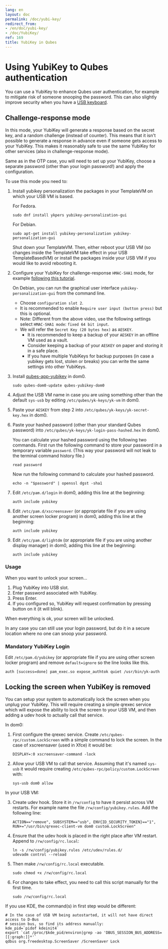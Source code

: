 ```yaml
---
lang: en
layout: doc
permalink: /doc/yubi-key/
redirect_from:
- /en/doc/yubi-key/
- /doc/YubiKey/
ref: 169
title: YubiKey in Qubes
---
```


# Using YubiKey to Qubes authentication

You can use a YubiKey to enhance Qubes user authentication, for example to mitigate risk of someone snooping the password.
This can also slightly improve security when you have a [USB keyboard](/doc/device-handling-security/#security-warning-on-usb-input-devices).

Challenge-response mode
----------------------

In this mode, your YubiKey will generate a response based on the secret key, and a random challenge (instead of counter).
This means that it isn't possible to generate a response in advance even if someone gets access to your YubiKey.
This makes it reasonably safe to use the same YubiKey for other services (also in challenge-response mode).

Same as in the OTP case, you will need to set up your YubiKey, choose a separate password (other than your login password!) and apply the configuration.

To use this mode you need to:

1. Install yubikey personalization the packages in your TemplateVM on which your USB VM is based.

   For Fedora.

    ```
    sudo dnf install ykpers yubikey-personalization-gui
    ```

   For Debian.

    ```
    sudo apt-get install yubikey-personalization yubikey-personalization-gui
    ```

   Shut down your TemplateVM.
   Then, either reboot your USB VM (so changes inside the TemplateVM take effect in your USB TemplateBasedVM) or install the packages inside your USB VM if you would like to avoid rebooting it.

2. Configure your YubiKey for challenge-response `HMAC-SHA1` mode, for example [following this tutorial](https://www.yubico.com/products/services-software/personalization-tools/challenge-response/).

   On Debian, you can run the graphical user interface `yubikey-personalization-gui` from the command line.

   - Choose `configuration slot 2`.
   - It is recommended to enable `Require user input (button press)` but this is optional.
   - Note: Different from the above video, use the following settings select
   `HMAC-SHA1 mode`: `fixed 64 bit input`.
   - We will refer the `Secret Key (20 bytes hex)` as `AESKEY`.
     - It is recommended to keep a backup of your `AESKEY` in an offline VM used as a vault.
     - Consider keeping a backup of your `AESKEY` on paper and storing it in a safe place.
     - If you have multiple YubiKeys for backup purposes (in case a yubikey gets lost, stolen or breaks) you can write the same settings into other YubiKeys.

3. Install [qubes-app-yubikey](https://github.com/QubesOS/qubes-app-yubikey) in dom0.

    ```
    sudo qubes-dom0-update qubes-yubikey-dom0
    ```

4. Adjust the USB VM name in case you are using something other than the default
   `sys-usb` by editing `/etc/qubes/yk-keys/yk-vm` in dom0.

5. Paste your `AESKEY` from step 2 into `/etc/qubes/yk-keys/yk-secret-key.hex` in dom0.

6. Paste your hashed password (other than your standard Qubes password)  into
`/etc/qubes/yk-keys/yk-login-pass-hashed.hex` in dom0.

    You can calculate your hashed password using the following two commands.
    First run the following command to store your password in a temporary variable `password`.
    (This way your password will not leak to the terminal command history file.)

    ```
    read password
    ```

    Now run the following command to calculate your hashed password.

    ```       
    echo -n "$password" | openssl dgst -sha1
    ```

7. Edit `/etc/pam.d/login` in dom0, adding this line at the beginning:

    ```
    auth include yubikey
    ```

8. Edit `/etc/pam.d/xscreensaver` (or appropriate file if you are using another screen locker program) in dom0, adding this line at the beginning:

    ```
    auth include yubikey
    ```

9. Edit `/etc/pam.d/lightdm` (or appropriate file if you are using another display manager) in dom0, adding this line at the beginning:

    ```
    auth include yubikey
    ```

### Usage

When you want to unlock your screen...

1) Plug YubiKey into USB slot.
2) Enter password associated with YubiKey.
3) Press Enter.
4) If you configured so, YubiKey will request confirmation by pressing button on it (it will blink).

When everything is ok, your screen will be unlocked.

In any case you can still use your login password, but do it in a secure location where no one can snoop your password.

### Mandatory YubiKey Login

Edit `/etc/pam.d/yubikey` (or appropriate file if you are using other screen locker program) and remove `default=ignore` so the line looks like this.

```
auth [success=done] pam_exec.so expose_authtok quiet /usr/bin/yk-auth
```

## Locking the screen when YubiKey is removed

You can setup your system to automatically lock the screen when you unplug your YubiKey.
This will require creating a simple qrexec service which will expose the ability to lock the screen to your USB VM, and then adding a udev hook to actually call that service.

In dom0:

1. First configure the qrexec service.
   Create `/etc/qubes-rpc/custom.LockScreen` with a simple command to lock the screen.
   In the case of xscreensaver (used in Xfce) it would be:

   ```
   DISPLAY=:0 xscreensaver-command -lock
   ```

2. Allow your USB VM to call that service.
   Assuming that it's named `sys-usb` it would require creating `/etc/qubes-rpc/policy/custom.LockScreen` with:

   ```
   sys-usb dom0 allow
   ```

In your USB VM:

3. Create udev hook.
   Store it in `/rw/config` to have it persist across VM restarts.
   For example name the file `/rw/config/yubikey.rules`.
   Add the following line:

   ```
   ACTION=="remove", SUBSYSTEM=="usb", ENV{ID_SECURITY_TOKEN}=="1", RUN+="/usr/bin/qrexec-client-vm dom0 custom.LockScreen"
   ```

4. Ensure that the udev hook is placed in the right place after VM restart.
   Append to `/rw/config/rc.local`:

   ```
   ln -s /rw/config/yubikey.rules /etc/udev/rules.d/
   udevadm control --reload
   ```

5. Then make `/rw/config/rc.local` executable.

   ```
   sudo chmod +x /rw/config/rc.local
   ```

6. For changes to take effect, you need to call this script manually for the first time.

   ```
   sudo /rw/config/rc.local
   ```

If you use KDE, the command(s) in first step would be different:

```
# In the case of USB VM being autostarted, it will not have direct access to D-Bus
# session bus, so find its address manually:
kde_pid=`pidof kdeinit4`
export `cat /proc/$kde_pid/environ|grep -ao 'DBUS_SESSION_BUS_ADDRESS=[[:graph:]]*'`
qdbus org.freedesktop.ScreenSaver /ScreenSaver Lock
```
